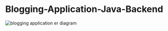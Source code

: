 # Blogging-Application-Java-Backend
![blogging application er diagram](https://user-images.githubusercontent.com/99756357/227604763-29e5d761-0e43-4e0e-83f7-4fd1befa1820.png)
